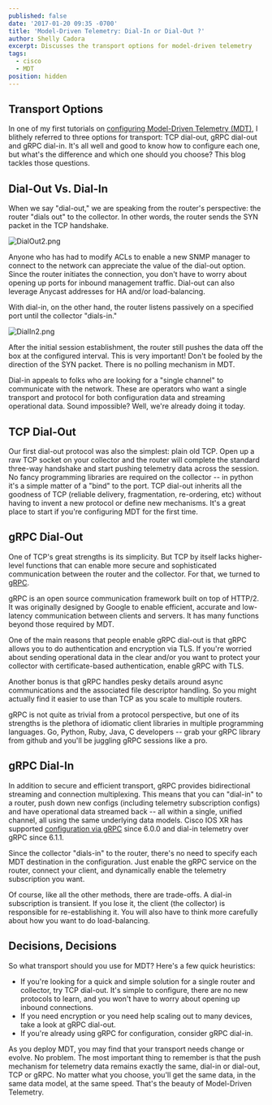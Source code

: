 ```yaml
---
published: false
date: '2017-01-20 09:35 -0700'
title: 'Model-Driven Telemetry: Dial-In or Dial-Out ?'
author: Shelly Cadora
excerpt: Discusses the transport options for model-driven telemetry
tags:
  - cisco
  - MDT
position: hidden
---
```

## Transport Options

In one of my first tutorials on [configuring Model-Driven Telemetry (MDT)](https://xrdocs.github.io/telemetry/tutorials/2016-07-21-configuring-model-driven-telemetry-mdt/), I blithely referred to three options for transport: TCP dial-out, gRPC dial-out and gRPC dial-in.  It's all well and good to know how to configure each one, but what's the difference and which one should you choose?  This blog tackles those questions.

## Dial-Out Vs. Dial-In

When we say "dial-out," we are speaking from the router's perspective: the router "dials out" to the collector.  In other words, the router sends the SYN packet in the TCP handshake.

![DialOut2.png]({{site.baseurl}}/images/DialOut2.png)

Anyone who has had to modify ACLs to enable a new SNMP manager to connect to the network can appreciate the value of the dial-out option.  Since the router initiates the connection, you don't have to worry about opening up ports for inbound management traffic.  Dial-out can also leverage Anycast addresses for HA and/or load-balancing.

With dial-in, on the other hand, the router listens passively on a specified port until the collector "dials-in."  

![DialIn2.png]({{site.baseurl}}/images/DialIn2.png)

After the initial session establishment, the router still pushes the data off the box at the configured interval.  This is very important!  Don't be fooled by the direction of the SYN packet.  There is no polling mechanism in MDT.  

Dial-in appeals to folks who are looking for a "single channel" to communicate with the network.  These are operators who want a single transport and protocol for both configuration data and streaming operational data. Sound impossible?  Well, we're already doing it today.

## TCP Dial-Out
Our first dial-out protocol was also the simplest: plain old TCP.  Open up a raw TCP socket on your collector and the router will complete the standard three-way handshake and start pushing telemetry data across the session.  No fancy programming libraries are required on the collector -- in python it's a simple matter of a "bind" to the port.  TCP dial-out inherits all the goodness of TCP (reliable delivery, fragmentation, re-ordering, etc) without having to invent a new protocol or define new mechanisms.  It's a great place to start if you're configuring MDT for the first time.

## gRPC Dial-Out
One of TCP's great strengths is its simplicity.  But TCP by itself lacks higher-level functions that can enable more secure and sophisticated communication between the router and the collector.  For that, we turned to [gRPC](http://www.grpc.io/).  

gRPC is an open source communication framework built on top of HTTP/2.  It was originally designed by Google to enable efficient, accurate and low-latency communication between clients and servers.  It has many functions beyond those required by MDT.

One of the main reasons that people enable gRPC dial-out is that gRPC allows you to do authentication and encryption via TLS.  If you're worried about sending operational data in the clear and/or you want to protect your collector with certificate-based authentication, enable gRPC with TLS.  

Another bonus is that gRPC handles pesky details around async communications and the associated file descriptor handling. So you might actually find it easier to use than TCP as you scale to multiple routers.

gRPC is not quite as trivial from a protocol perspective, but one of its strengths is the plethora of idiomatic client libraries in multiple programming languages.  Go, Python, Ruby, Java, C developers -- grab your gRPC library from github and you'll be juggling gRPC sessions like a pro.  

## gRPC Dial-In
In addition to secure and efficient transport, gRPC provides bidirectional streaming and connection multiplexing.  This means that you can "dial-in" to a router, push down new configs (including telemetry subscription configs) and have operational data streamed back -- all within a single, unified channel, all using the same underlying data models.  Cisco IOS XR has supported [configuration via gRPC](https://github.com/CiscoDevNet/grpc-getting-started) since 6.0.0 and dial-in telemetry over gRPC since 6.1.1.  

Since the collector "dials-in" to the router, there's no need to specify each MDT destination in the configuration.  Just enable the gRPC service on the router, connect your client, and dynamically enable the telemetry subscription you want.

Of course, like all the other methods, there are trade-offs. A dial-in subscription is transient.  If you lose it, the client (the collector) is responsible for re-establishing it.  You will also have to think more carefully about how you want to do load-balancing.

## Decisions, Decisions
So what transport should you use for MDT?  Here's a few quick heuristics:

- If you're looking for a quick and simple solution for a single router and collector, try TCP dial-out.  It's simple to configure, there are no new protocols to learn, and you won't have to worry about opening up inbound connections.  
- If you need encryption or you need help scaling out to many devices, take a look at gRPC dial-out.
- If you're already using gRPC for configuration, consider gRPC dial-in.

As you deploy MDT, you may find that your transport needs change or evolve.  No problem.  The most important thing to remember is that the push mechanism for telemetry data remains exactly the same, dial-in or dial-out, TCP or gRPC.  No matter what you choose, you'll get the same data, in the same data model, at the same speed.  That's the beauty of Model-Driven Telemetry.
